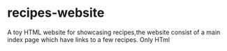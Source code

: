 # recipes-website
A toy HTML website for showcasing recipes,the website consist of a main index page which have links to a few recipes.
Only HTml